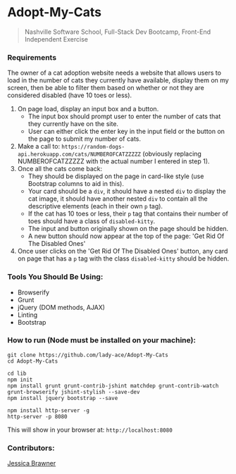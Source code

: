 # Adopt-My-Cats

> Nashville Software School, Full-Stack Dev Bootcamp, Front-End Independent Exercise
> 

### Requirements


The owner of a cat adoption website needs a website that allows users to load in the number of cats they currently have available, display them on my screen, then be able to filter them based on whether or not they are considered disabled (have 10 toes or less).

1. On page load, display an input box and a button.
    - The input box should prompt user to enter the number of cats that they currently have on the site.
    - User can either click the enter key in the input field or the button on the page to submit my number of cats.
2. Make a call to: `https://random-dogs-api.herokuapp.com/cats/NUMBEROFCATZZZZZ` (obviously replacing NUMBEROFCATZZZZZ with the actual number I entered in step 1).
3. Once all the cats come back:
   - They should be displayed on the page in card-like style (use Bootstrap columns to aid in this). 
   - Your card should be a `div`, it should have a nested `div` to display the cat image, it should have another nested `div` to contain all the descriptive elements (each in their own `p` tag).
    - If the cat has 10 toes or less, their `p` tag that contains their number of toes should have a class of `disabled-kitty`.
    - The input and button originally shown on the page should be hidden. 
    - A new button should now appear at the top of the page: 'Get Rid Of The Disabled Ones'
4. Once user clicks on the 'Get Rid Of The Disabled Ones' button, any card on page that has a `p` tag with the class `disabled-kitty` should be hidden.


### Tools You Should Be Using:
- Browserify
- Grunt
- jQuery (DOM methods, AJAX)
- Linting
- Bootstrap

	
### How to run (Node must be installed on your machine):
```
git clone https://github.com/lady-ace/Adopt-My-Cats
cd Adopt-My-Cats
```
```
cd lib
npm init
npm install grunt grunt-contrib-jshint matchdep grunt-contrib-watch grunt-browserify jshint-stylish --save-dev
npm install jquery bootstrap --save
```

```
npm install http-server -g
http-server -p 8080
```

This will show in your browser at:
`http://localhost:8080`

### Contributors:
[Jessica Brawner](https://github.com/lady-ace)
